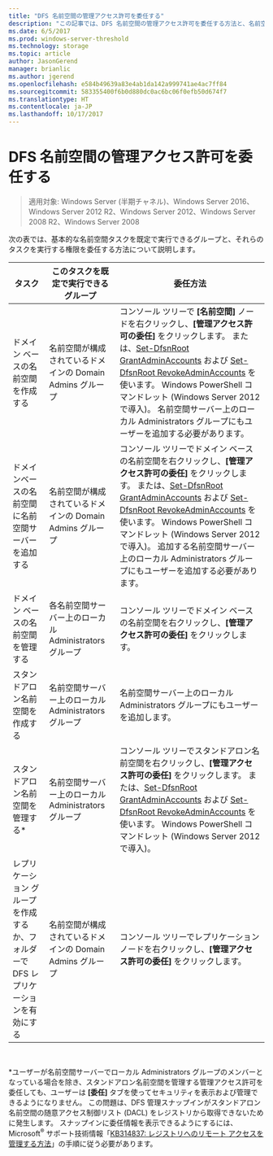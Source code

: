 ```yaml
---
title: "DFS 名前空間の管理アクセス許可を委任する"
description: "この記事では、DFS 名前空間の管理アクセス許可を委任する方法と、名前空間タスクを既定で実行できるグループについて説明します。"
ms.date: 6/5/2017
ms.prod: windows-server-threshold
ms.technology: storage
ms.topic: article
author: JasonGerend
manager: brianlic
ms.author: jgerend
ms.openlocfilehash: e584b49639a83e4ab1da142a999741ae4ac7ff84
ms.sourcegitcommit: 583355400f6b0d880dc0ac6bc06f0efb50d674f7
ms.translationtype: HT
ms.contentlocale: ja-JP
ms.lasthandoff: 10/17/2017
---
```

# <a name="delegate-management-permissions-for-dfs-namespaces"></a>DFS 名前空間の管理アクセス許可を委任する

> 適用対象: Windows Server (半期チャネル)、Windows Server 2016、Windows Server 2012 R2、Windows Server 2012、Windows Server 2008 R2、Windows Server 2008

次の表では、基本的な名前空間タスクを既定で実行できるグループと、それらのタスクを実行する権限を委任する方法について説明します。

|タスク | このタスクを既定で実行できるグループ | 委任方法 |
|---|---|---|
|ドメイン ベースの名前空間を作成する|名前空間が構成されているドメインの Domain Admins グループ|コンソール ツリーで **[名前空間]** ノードを右クリックし、**[管理アクセス許可の委任]** をクリックします。 または、[Set-DfsnRoot GrantAdminAccounts](https://technet.microsoft.com/itpro/powershell/windows/dfsn/set-dfsnroot) および [Set-DfsnRoot RevokeAdminAccounts](https://technet.microsoft.com/itpro/powershell/windows/dfsn/set-dfsnroot) を使います。 Windows PowerShell コマンドレット (Windows Server 2012 で導入)。 名前空間サーバー上のローカル Administrators グループにもユーザーを追加する必要があります。|
|ドメインベースの名前空間に名前空間サーバーを追加する|名前空間が構成されているドメインの Domain Admins グループ| コンソール ツリーでドメイン ベースの名前空間を右クリックし、**[管理アクセス許可の委任]** をクリックします。 または、[Set-DfsnRoot GrantAdminAccounts](https://technet.microsoft.com/itpro/powershell/windows/dfsn/set-dfsnroot) および [Set-DfsnRoot RevokeAdminAccounts](https://technet.microsoft.com/itpro/powershell/windows/dfsn/set-dfsnroot) を使います。 Windows PowerShell コマンドレット (Windows Server 2012 で導入)。 追加する名前空間サーバー上のローカル Administrators グループにもユーザーを追加する必要があります。|
|ドメイン ベースの名前空間を管理する|各名前空間サーバー上のローカル Administrators グループ| コンソール ツリーでドメイン ベースの名前空間を右クリックし、**[管理アクセス許可の委任]** をクリックします。 |
|スタンドアロン名前空間を作成する|名前空間サーバー上のローカル Administrators グループ| 名前空間サーバー上のローカル Administrators グループにもユーザーを追加します。 |
|スタンドアロン名前空間を管理する*|名前空間サーバー上のローカル Administrators グループ| コンソール ツリーでスタンドアロン名前空間を右クリックし、**[管理アクセス許可の委任]** をクリックします。 または、[Set-DfsnRoot GrantAdminAccounts](https://technet.microsoft.com/itpro/powershell/windows/dfsn/set-dfsnroot) および [Set-DfsnRoot RevokeAdminAccounts](https://technet.microsoft.com/itpro/powershell/windows/dfsn/set-dfsnroot) を使います。 Windows PowerShell コマンドレット (Windows Server 2012 で導入)。|
|レプリケーション グループを作成するか、フォルダーで DFS レプリケーションを有効にする|名前空間が構成されているドメインの Domain Admins グループ| コンソール ツリーでレプリケーション ノードを右クリックし、**[管理アクセス許可の委任]** をクリックします。 |

<br />

\*ユーザーが名前空間サーバーでローカル Administrators グループのメンバーとなっている場合を除き、スタンドアロン名前空間を管理する管理アクセス許可を委任しても、ユーザーは **[委任]** タブを使ってセキュリティを表示および管理できるようになりません。 この問題は、DFS 管理スナップインがスタンドアロン名前空間の随意アクセス制御リスト (DACL) をレジストリから取得できないために発生します。 スナップインに委任情報を表示できるようにするには、Microsoft<sup>®</sup> サポート技術情報「[KB314837: レジストリへのリモート アクセスを管理する方法](http://go.microsoft.com/fwlink?linkid=46803)」の手順に従う必要があります。